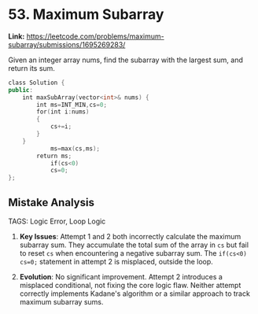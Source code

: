 # 53. Maximum Subarray

**Link:** https://leetcode.com/problems/maximum-subarray/submissions/1695269283/

Given an integer array nums, find the subarray with the largest sum, and return its sum.

```cpp
class Solution {
public:
    int maxSubArray(vector<int>& nums) {
        int ms=INT_MIN,cs=0;
        for(int i:nums)
        {
            cs+=i;
        }
    }
            ms=max(cs,ms);
        return ms;
            if(cs<0)
            cs=0;
};
```

## Mistake Analysis

TAGS: Logic Error, Loop Logic

1. **Key Issues**: Attempt 1 and 2 both incorrectly calculate the maximum subarray sum.  They accumulate the total sum of the array in `cs` but fail to reset `cs` when encountering a negative subarray sum. The `if(cs<0) cs=0;` statement in attempt 2 is misplaced, outside the loop.

2. **Evolution**: No significant improvement. Attempt 2 introduces a misplaced conditional, not fixing the core logic flaw.  Neither attempt correctly implements Kadane's algorithm or a similar approach to track maximum subarray sums.

